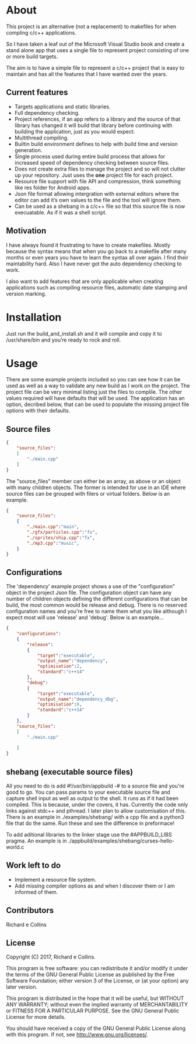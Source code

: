 # About
This project is an alternative (not a replacement) to makefiles for when compling c/c++ applications. 

So I have taken a leaf out of the Microsoft Visual Studio book and create a stand alone app that uses a single file to represent project consisting of one or more build targets.

The aim is to have a simple file to represent a c/c++ project that is easy to maintain and has all the features that I have wanted over the years. 

## Current features
* Targets applications and static libraries.
* Full dependency checking.
* Project references, if an app refers to a library and the source of that library has changed it will build that library before continuing with building the application, just as you would expect. 
* Multithread compiling.
* Builtin build environment defines to help with build time and version generation.
* Single process used during entire build process that allows for increased speed of dependency checking between source files.
* Does not create extra files to manage the project and so will not clutter up your repository. Just uses the **one** project file for each project.
* Resource file support with file API and compression, think something like res folder for Android apps.
* Json file format allowing intergration with external editors where the editor can add it’s own values to the file and the tool will ignore them.
* Can be used as a shebang in a c/c++ file so that this source file is now execuatable. As if it was a shell script.

## Motivation
I have always found it frustrating to have to create makefiles. Mostly because the syntax means that when you go back to a makefile after many months or even years you have to learn the syntax all over again. I find their maintability hard. Also I have never got the auto dependency checking to work.

I also want to add features that are only applicable when creating applications such as compiling resource files, automatic date stamping and version marking.

# Installation
Just run the build_and_install.sh and it will compile and copy it to /usr/share/bin and you’re ready to rock and roll.

# Usage
There are some example projects included so you can see how it can be used as well as a way to validate any new build as I work on the project. The project file can be very minimal listing just the files to complile. The other values required will have defaults that will be used. The application has an option, decribed below, that can be used to populate the missing project file options with their defaults.

## Source files

```json
{
	"source_files":
	[
		"./main.cpp"		
	]
}
```

The "source_files" member can either be an array, as above or an object with many children objects. The former is intended for use in an IDE where source files can be grouped with filers or virtual folders. Below is an example.

```json
{
	"source_files":
	{
		"./main.cpp":"main",
		"./gfx/particles.cpp":"fx",
		"./sprites/ship.cpp":"fx",
		"./mp3.cpp":"music",
	}
}
```

## Configurations
The 'dependency' example project shows a use of the "configuration" object in the project Json file. The configuration object can have any number of children objects defining the different configurations that can be build, the most common would be release and debug. There is no reserved configuration names and you're free to name them what you like although I expect most will use 'release' and 'debug'. Below is an example...

```json
{
	"configurations":
	{
		"release":
		{
			"target":"executable",
			"output_name":"dependency",
			"optimisation":2,
			"standard":"c++14"
		},
		"debug":
		{
			"target":"executable",
			"output_name":"dependency_dbg",
			"optimisation":0,
			"standard":"c++14"
		}
	},
    "source_files":
	[
		"./main.cpp"
		
	]
}
```

## shebang (executable source files)
All you need to do is add #!/usr/bin/appbuild -# to a source file and you're good to go.
You can pass params to your executable source file and capture shell input as well as output to the shell. It runs as if it had been compiled. This is because, under the covers, it has.
Currently the code only links against stdc++ and pthread. I later plan to allow customisation of this.
There is an example in ./examples/shebang/ with a cpp file and a python3 file that do the same. Run these and see the difference in preformace!

To add aditional libraries to the linker stage use the #APPBUILD_LIBS pragma. An example is in ./appbuild/examples/shebang/curses-hello-world.c

## Work left to do
* Implement a resource file system.
* Add missing compiler options as and when I discover them or I am informed of them.

## Contributors
Richard e Collins

## License
Copyright (C) 2017, Richard e Collins.

This program is free software: you can redistribute it and/or modify
it under the terms of the GNU General Public License as published by
the Free Software Foundation; either version 3 of the License, or
(at your option) any later version.

This program is distributed in the hope that it will be useful,
but WITHOUT ANY WARRANTY; without even the implied warranty of
MERCHANTABILITY or FITNESS FOR A PARTICULAR PURPOSE.  See the
GNU General Public License for more details.

You should have received a copy of the GNU General Public License
along with this program.  If not, see <http://www.gnu.org/licenses/>.
